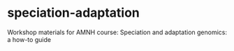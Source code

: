 # speciation-adaptation
Workshop materials for AMNH course: Speciation and adaptation genomics: a how-to guide
